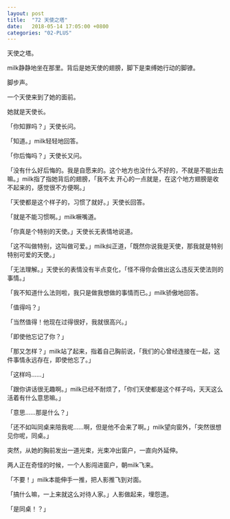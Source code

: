 ```yaml
---
layout: post
title:  "72 天使之塔"
date:   2018-05-14 17:05:00 +0800
categories: "02-PLUS"
---
```

天使之塔。

milk静静地坐在那里。背后是她天使的翅膀，脚下是束缚她行动的脚镣。

脚步声。

一个天使来到了她的面前。

她就是天使长。

「你知罪吗？」天使长问。

「知道。」milk轻轻地回答。

「你后悔吗？」天使长又问。

「没有什么好后悔的。我是自愿来的。这个地方也没什么不好的，不就是不能出去嘛。」milk指了指她背后的翅膀，「我不太
开心的一点就是，在这个地方翅膀是收不起来的，感觉很不方便啊。」

「天使都是这个样子的，习惯了就好。」天使长回答。

「就是不能习惯啊。」milk噘嘴道。

「你真是个特别的天使。」天使长无表情地说道。

「这不叫做特别，这叫做可爱。」milk纠正道，「既然你说我是天使，那我就是特别特别可爱的天使。」

「无法理解。」天使长的表情没有半点变化，「怪不得你会做出这么违反天使法则的事情。」

「我不知道什么法则啦，我只是做我想做的事情而已。」milk骄傲地回答。

「值得吗？」

「当然值得！他现在过得很好，我就很高兴。」

「即使他忘记了你？」

「那又怎样？」milk站了起来，指着自己胸前说，「我们的心曾经连接在一起，这件事情永远存在，即使他忘了。」

「这样吗……」

「跟你讲话很无趣啊。」milk已经不耐烦了，「你们天使都是这个样子吗，天天这么活着有什么意思嘛。」

「意思……那是什么？」

「还不如叫同桌来陪我呢……啊，但是他不会来了啊。」milk望向窗外，「突然很想见你呢，同桌。」

突然，从她的胸前发出一道光束，光束冲出窗户，一直向外延伸。

两人正在奇怪的时候，一个人影闯进窗户，朝milk飞来。

「不要！」milk本能伸手一推，把人影推飞到对面。

「搞什么嘛，一上来就这么对待人家。」人影做起来，埋怨道。

「是同桌！？」